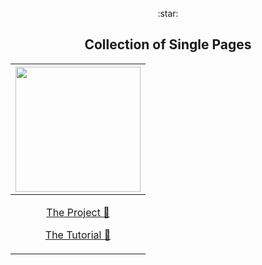 <p align="center">
:star: <h2 align="center"> Collection of Single Pages</h2>
</p>

[<img src="https://user-images.githubusercontent.com/46378210/83564066-81815880-a4f2-11ea-952a-72eab362c9ee.PNG" width="200"/>](https://therosarestaurant.netlify.app/#hero) |
| ------- |
| [<p align="center">The Project :blue_book: <p>](https://github.com/Diana-ops/single-pages/tree/master/rosa) [<p align="center">The Tutorial :gem:<p>](  https://www.youtube.com/watch?v=FZQxPTV3cFk&t=36s)  |
